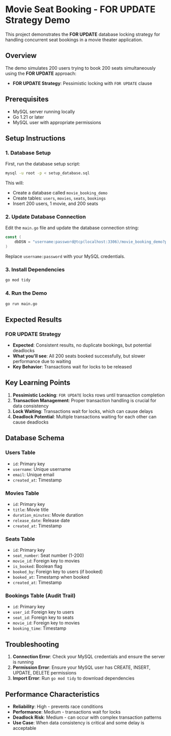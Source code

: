 # Movie Seat Booking - FOR UPDATE Strategy Demo

This project demonstrates the **FOR UPDATE** database locking strategy for handling concurrent seat bookings in a movie theater application.

## Overview

The demo simulates 200 users trying to book 200 seats simultaneously using the **FOR UPDATE** approach:

- **FOR UPDATE Strategy**: Pessimistic locking with `FOR UPDATE` clause

## Prerequisites

- MySQL server running locally
- Go 1.21 or later
- MySQL user with appropriate permissions

## Setup Instructions

### 1. Database Setup

First, run the database setup script:

```bash
mysql -u root -p < setup_database.sql
```

This will:
- Create a database called `movie_booking_demo`
- Create tables: `users`, `movies`, `seats`, `bookings`
- Insert 200 users, 1 movie, and 200 seats

### 2. Update Database Connection

Edit the `main.go` file and update the database connection string:

```go
const (
    dbDSN = "username:password@tcp(localhost:3306)/movie_booking_demo?parseTime=true"
)
```

Replace `username:password` with your MySQL credentials.

### 3. Install Dependencies

```bash
go mod tidy
```

### 4. Run the Demo

```bash
go run main.go
```

## Expected Results

### FOR UPDATE Strategy
- **Expected**: Consistent results, no duplicate bookings, but potential deadlocks
- **What you'll see**: All 200 seats booked successfully, but slower performance due to waiting
- **Key Behavior**: Transactions wait for locks to be released

## Key Learning Points

1. **Pessimistic Locking**: `FOR UPDATE` locks rows until transaction completion
2. **Transaction Management**: Proper transaction handling is crucial for data consistency
3. **Lock Waiting**: Transactions wait for locks, which can cause delays
4. **Deadlock Potential**: Multiple transactions waiting for each other can cause deadlocks

## Database Schema

### Users Table
- `id`: Primary key
- `username`: Unique username
- `email`: Unique email
- `created_at`: Timestamp

### Movies Table
- `id`: Primary key
- `title`: Movie title
- `duration_minutes`: Movie duration
- `release_date`: Release date
- `created_at`: Timestamp

### Seats Table
- `id`: Primary key
- `seat_number`: Seat number (1-200)
- `movie_id`: Foreign key to movies
- `is_booked`: Boolean flag
- `booked_by`: Foreign key to users (if booked)
- `booked_at`: Timestamp when booked
- `created_at`: Timestamp

### Bookings Table (Audit Trail)
- `id`: Primary key
- `user_id`: Foreign key to users
- `seat_id`: Foreign key to seats
- `movie_id`: Foreign key to movies
- `booking_time`: Timestamp

## Troubleshooting

1. **Connection Error**: Check your MySQL credentials and ensure the server is running
2. **Permission Error**: Ensure your MySQL user has CREATE, INSERT, UPDATE, DELETE permissions
3. **Import Error**: Run `go mod tidy` to download dependencies

## Performance Characteristics

- **Reliability**: High - prevents race conditions
- **Performance**: Medium - transactions wait for locks
- **Deadlock Risk**: Medium - can occur with complex transaction patterns
- **Use Case**: When data consistency is critical and some delay is acceptable 